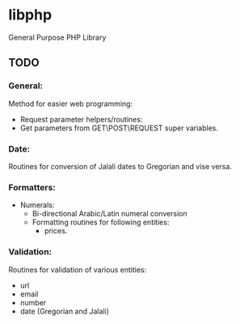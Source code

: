 # libphp
General Purpose PHP Library

## TODO

### General:
Method for easier web programming:
* Request parameter helpers/routines:
* Get parameters from GET\POST\REQUEST super variables.

### Date:
Routines for conversion of Jalali dates to Gregorian and vise versa.

### Formatters:
* Numerals:
    * Bi-directional Arabic/Latin numeral conversion
    * Formatting routines for following entities:
        * prices.

### Validation:
Routines for validation of various entities:
* url
* email
* number
* date (Gregorian and Jalali)
